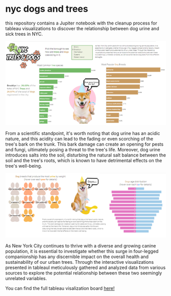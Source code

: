 # nyc dogs and trees
this repository contains a Jupiter notebook with the cleanup process for tableau visualizations to discover the relationship between dog urine and sick trees in NYC.

![TABLEAU IMAGE](https://github.com/nataliaxmoreno/nyc-dogs-and-trees/blob/main/visualization1.png)

From a scientific standpoint, it's worth noting that dog urine has an acidic nature, and this acidity can lead to the fading or even scorching of the tree's bark on the trunk. This bark damage can create an opening for pests and fungi, ultimately posing a threat to the tree's life. Moreover, dog urine introduces salts into the soil, disturbing the natural salt balance between the soil and the tree's roots, which is known to have detrimental effects on the tree's well-being.

![TABLEAU IMAGE2](https://github.com/nataliaxmoreno/nyc-dogs-and-trees/blob/main/visualizations3.png)

As New York City continues to thrive with a diverse and growing canine population, it is essential to investigate whether this surge in four-legged companionship has any discernible impact on the overall health and sustainability of our urban trees. Through the interactive visualizations presented in tableauI meticulously gathered and analyzed data from various sources to explore the potential relationship between these two seemingly unrelated variables.

You can find the full tableau visalization board [here!](https://public.tableau.com/app/profile/natalia.moreno.data/viz/nyctreesanddogs/TreesvsDogs)
